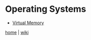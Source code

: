 # Operating Systems

- [Virtual Memory](./os/VirtualMemory.md)


[home](README.md) 
| 
[wiki](https://github.com/illegitimis/Tutorial/wiki)
